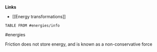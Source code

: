 **Links**
- [[Energy transformations]] 
```dataview
TABLE FROM #energies/info
```

#energies

Friction does not store energy, and is known as a non-conservative force
